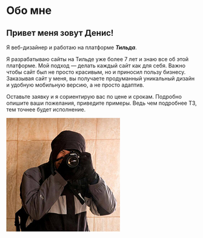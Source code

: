 # Обо мне

## Привет меня зовут Денис! 

Я веб-дизайнер и работаю на платформе ***Тильда***.

Я разрабатываю сайты на Тильде уже более 7 лет и знаю все об этой платформе. Мой подход — делать каждый сайт как для себя. Важно чтобы сайт был не просто красивым, но и приносил пользу бизнесу. Заказывая сайт у меня, вы получаете продуманный уникальный дизайн и удобную мобильную версию, а не просто адаптив.

Оставьте заявку и я сориентирую вас по цене и срокам. Подробно опишите ваши пожелания, приведите примеры. Ведь чем подробнее ТЗ, тем точнее будет исполнение.

![Фото](photo.png)
